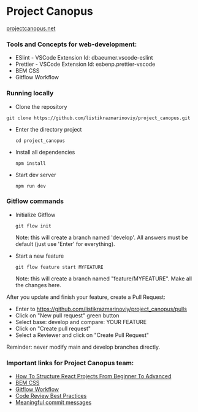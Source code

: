 # Project Canopus

[projectcanopus.net](https://projectcanopus.net/)

### Tools and Concepts for web-development:
- ESlint - VSCode Extension Id: dbaeumer.vscode-eslint
- Prettier - VSCode Extension Id: esbenp.prettier-vscode
- BEM CSS
- Gitflow Workflow

### Running locally

- Clone the repository
 ```
 git clone https://github.com/listikrazmarinoviy/project_canopus.git
 ```

- Enter the directory project
  ```
  cd project_canopus
  ```

- Install all dependencies
  ```
  npm install
  ```

- Start dev server
  ```
  npm run dev
  ```

### Gitflow commands
- Initialize Gitflow 
  ```
  git flow init
  ```

  Note: this will create a branch named 'develop'. All answers must be default (just use 'Enter' for everything).

- Start a new feature
  ```
  git flow feature start MYFEATURE
  ```

  Note: this will create a branch named "feature/MYFEATURE". Make all the changes here.

After you update and finish your feature, create a Pull Request:
- Enter to https://github.com/listikrazmarinoviy/project_canopus/pulls
- Click on "New pull request" green button
- Select base: develop and compare: YOUR FEATURE
- Click on "Create pull request"
- Select a Reviewer and click on "Create Pull Request"

Reminder: never modify main and develop branches directly.

### Important links for Project Canopus team:

- [How To Structure React Projects From Beginner To Advanced](https://blog.webdevsimplified.com/2022-07/react-folder-structure/) 
- [BEM CSS](https://getbem.com/introduction/)
- [Gitflow Workflow](https://www.atlassian.com/git/tutorials/comparing-workflows/gitflow-workflow)
- [Code Review Best Practices](https://roadmap.sh/best-practices/code-review)
- [Meaningful commit messages](https://reflectoring.io/meaningful-commit-messages/)